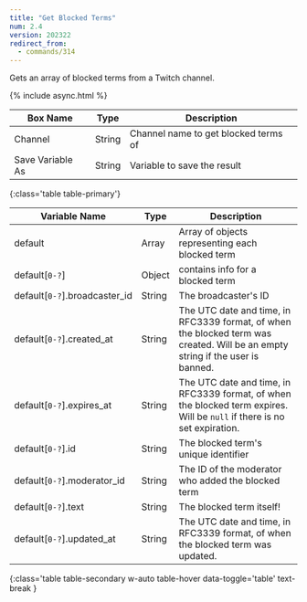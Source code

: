 ```yaml
---
title: "Get Blocked Terms"
num: 2.4
version: 202322
redirect_from:
  - commands/314
---
```


Gets an array of blocked terms from a Twitch channel.

{% include async.html %}

| Box Name | Type | Description | 
|-------|--------|--------
Channel|String|Channel name to get blocked terms of
Save Variable As|String|Variable to save the result
{:class='table table-primary'}


| Variable Name | Type | Description |
|---------------|------|-------------|
default|Array|Array of objects representing each blocked term
default[`0-?`]|Object|contains info for a blocked term
default[`0-?`].broadcaster_id|String|The broadcaster's ID
default[`0-?`].created_at|String|The UTC date and time, in RFC3339 format, of when the blocked term was created. Will be an empty string if the user is banned.
default[`0-?`].expires_at|String|The UTC date and time, in RFC3339 format, of when the blocked term expires. Will be `null` if there is no set expiration.
default[`0-?`].id|String|The blocked term's unique identifier
default[`0-?`].moderator_id|String|The ID of the moderator who added the blocked term
default[`0-?`].text|String|The blocked term itself!
default[`0-?`].updated_at|String|The UTC date and time, in RFC3339 format, of when the blocked term was updated.
{:class='table table-secondary w-auto table-hover data-toggle='table' text-break }